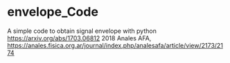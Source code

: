 # envelope_Code
A simple code to obtain signal envelope with python
https://arxiv.org/abs/1703.06812
2018 Anales AFA, https://anales.fisica.org.ar/journal/index.php/analesafa/article/view/2173/2174

